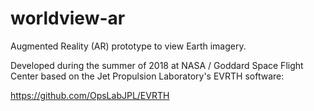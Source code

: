 # worldview-ar
Augmented Reality (AR) prototype to view Earth imagery.

Developed during the summer of 2018 at NASA / Goddard Space Flight Center based on the Jet Propulsion Laboratory's EVRTH software:

https://github.com/OpsLabJPL/EVRTH

